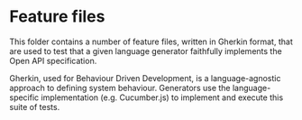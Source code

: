 # Feature files

This folder contains a number of feature files, written in Gherkin format, that are used to test that a given language generator faithfully implements the Open API specification.

Gherkin, used for Behaviour Driven Development, is a language-agnostic approach to defining system behaviour. Generators use the language-specific implementation (e.g. Cucumber.js) to implement and execute this suite of tests.